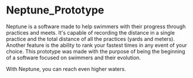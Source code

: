 # Neptune_Prototype
Neptune is a software made to help swimmers with their progress through practices and meets.
It's capable of recording the distance in a single practice and the total distance of all the practices (yards and meters).
Another feature is the ability to rank your fastest times in any event of your choice.
This prototype was made with the purpose of being the beginning of a software focused on swimmers and their evolution.

With Neptune, you can reach even higher waters.
